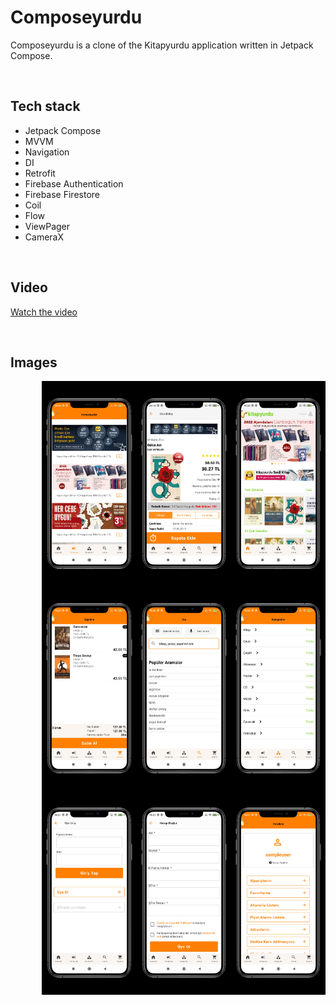 # Composeyurdu
Composeyurdu is a clone of the Kitapyurdu application written in Jetpack Compose. 

<br>

## Tech stack
- Jetpack Compose
- MVVM
- Navigation
- DI
- Retrofit
- Firebase Authentication
- Firebase Firestore
- Coil
- Flow
- ViewPager
- CameraX

<br>

## Video
[Watch the video](https://youtu.be/tlYmQIE7mww)

<br>

## Images
<img src="/previews/pics/1.png" align="right" width="30%"/>
<img src="/previews/pics/2.png" align="right" width="30%"/>
<img src="/previews/pics/3.png" align="right" width="30%"/>
<br>
<img src="/previews/pics/4.png" align="right" width="30%"/>
<img src="/previews/pics/5.png" align="right" width="30%"/>
<img src="/previews/pics/6.png" align="right" width="30%"/>
<br>
<img src="/previews/pics/7.png" align="right" width="30%"/>
<img src="/previews/pics/10.png" align="right" width="30%"/>
<img src="/previews/pics/9.png" align="right" width="30%"/>
<br>
<br>


